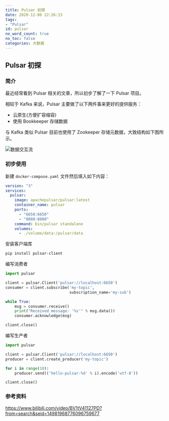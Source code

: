 ```yaml
---
title: Pulsar 初探
date: 2020-12-06 22:26:13
tags:
- "Pulsar"
id: pulsar
no_word_count: true
no_toc: false
categories: 大数据
---
```


## Pulsar 初探

### 简介

最近经常看到 Pulsar 相关的文章，所以初步了解了一下 Pulsar 项目。

相较于 Kafka 来说，Pulsar 主要做了以下两件事来更好的提供服务：

- 云原生(方便扩容缩容)
- 使用 Bookkeeper 存储数据

与 Kafka 类似 Pulsar 目前也使用了 Zookeeper 存储元数据，大致结构如下图所示。

![数据交互流](https://i.loli.net/2021/09/01/w2EkgqBOhdYcV6L.png)

### 初步使用

新建 `docker-compose.yaml` 文件然后填入如下内容：

```yaml
version: "3"
services:
  pulsar:
    image: apachepulsar/pulsar:latest
    container_name: pulsar
    ports:
      - "6650:6650"
      - "8080:8080"
    command: bin/pulsar standalone
    volumes:
      - ./volume/data:/pulsar/data
```

安装客户端库

```bash
pip install pulsar-client
```

编写消费者

```python
import pulsar

client = pulsar.Client('pulsar://localhost:6650')
consumer = client.subscribe('my-topic',
                            subscription_name='my-sub')

while True:
    msg = consumer.receive()
    print("Received message: '%s'" % msg.data())
    consumer.acknowledge(msg)

client.close()
```

编写生产者

```python
import pulsar

client = pulsar.Client('pulsar://localhost:6650')
producer = client.create_producer('my-topic')

for i in range(10):
    producer.send(('hello-pulsar-%d' % i).encode('utf-8'))

client.close()
```

### 参考资料

https://www.bilibili.com/video/BV1tV41127PD?from=search&seid=14981968776096759677
